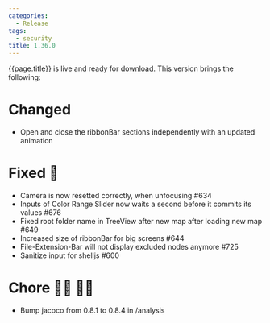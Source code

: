 ```yaml
---
categories:
  - Release
tags:
  - security
title: 1.36.0
---
```


{{page.title}} is live and ready for [download](https://github.com/MaibornWolff/codecharta/releases/tag/{{page.title}}). This version brings the following:

# Changed

- Open and close the ribbonBar sections independently with an updated animation

# Fixed 🐞

- Camera is now resetted correctly, when unfocusing #634
- Inputs of Color Range Slider now waits a second before it commits its values #676
- Fixed root folder name in TreeView after new map after loading new map #649
- Increased size of ribbonBar for big screens #644
- File-Extension-Bar will not display excluded nodes anymore #725
- Sanitize input for shelljs #600

# Chore 👨‍💻 👩‍💻

- Bump jacoco from 0.8.1 to 0.8.4 in /analysis
